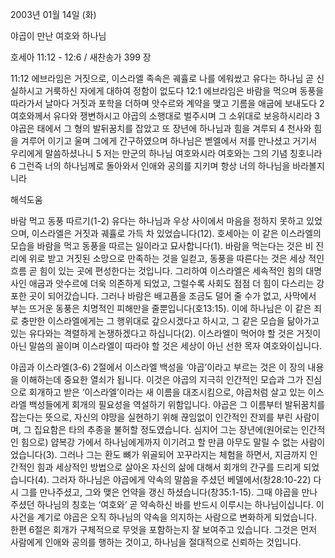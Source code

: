 2003년 01월 14일 (화)

야곱이 만난 여호와 하나님



호세아 11:12 - 12:6 / 새찬송가 399 장


11:12 에브라임은 거짓으로, 이스라엘 족속은 궤휼로 나를 에워쌌고 유다는 하나님 곧 신실하시고 거룩하신 자에게 대하여 정함이 없도다 
12:1 에브라임은 바람을 먹으며 동풍을 따라가서 날마다 거짓과 포학을 더하며 앗수르와 계약을 맺고 기름을 애굽에 보내도다 
2 여호와께서 유다와 쟁변하시고 야곱의 소행대로 벌주시며 그 소위대로 보응하시리라 
3 야곱은 태에서 그 형의 발뒤꿈치를 잡았고 또 장년에 하나님과 힘을 겨루되 
4 천사와 힘을 겨루어 이기고 울며 그에게 간구하였으며 하나님은 벧엘에서 저를 만나셨고 거기서 우리에게 말씀하셨나니 
5 저는 만군의 하나님 여호와시라 여호와는 그의 기념 칭호니라 
6 그런즉 너의 하나님께로 돌아와서 인애와 공의를 지키며 항상 너의 하나님을 바라볼지니라

해석도움





바람 먹고 동풍 따르기(1-2) 
유다는 하나님과 우상 사이에서 마음을 정하지 못하고 있었으며, 이스라엘은 거짓과 궤휼로 가득 차 있었습니다(12). 호세아는 이 같은 이스라엘의 모습을 바람을 먹고 동풍을 따르는 일이라고 묘사합니다(1). 바람을 먹는다는 것은 비 진리에 위로 받고 거짓된 소망으로 만족하는 것을 일컫고, 동풍을 따른다는 것은 세상 적인 흐름 곧 힘이 있는 곳에 편성한다는 것입니다. 그리하여 이스라엘은 세속적인 힘의 대명사인 애굽과 앗수르에 더욱 의존하게 되었고, 그럴수록 사회도 점점 더 힘이 다스리는 강포한 곳이 되어갔습니다. 그러나 바람은 배고픔을 조금도 덜어 줄 수가 없고, 사막에서 부는 뜨거운 동풍은 치명적인 피해만을 줄뿐입니다(호13:15). 이에 하나님은 이 같은 죄로 충만한 이스라엘에게는 그 행위대로 갚으시겠다고 하시고, 그 같은 모습을 닮아가고 있는 유다와는 격렬하게 논쟁하겠다고 하십니다(2). 이스라엘이 먹어야 할 것은 거짓이 아닌 말씀의 꼴이며 이스라엘이 따라야 할 것은 세상이 아닌 선한 목자 여호와이십니다. 



야곱과 이스라엘(3-6) 
2절에서 이스라엘 백성을 ‘야곱’이라고 부르는 것은 이 장의 내용을 이해하는데 중요한 열쇠가 됩니다. 이것은 야곱의 지극히 인간적인 모습과 그가 진심으로 회개하고 받은 ‘이스라엘’이라는 새 이름을 대조시킴으로, 야곱처럼 살고 있는 이스라엘 백성들에게 회개의 필요성을 역설하기 위함입니다. 야곱은 그 이름부터 발뒤꿈치를 잡는다는 뜻으로, 자신의 야망을 실현하기 위해 끊임없이 인간적인 잔꾀를 부린 사람이며, 그 집요함은 타의 추종을 불허할 정도였습니다. 심지어 그는 장년에(원어로는 인간적인 힘으로) 얍복강 가에서 하나님에게까지 이기려고 할 만큼 아무도 말릴 수 없는 사람이었습니다(3). 그러나 그는 환도 뼈가 위골되어 꼬꾸라지는 체험을 하면서, 지금까지 인간적인 힘과 세상적인 방법으로 살아온 자신의 삶에 대해서 회개의 간구를 드리게 되었습니다(4). 그러자 하나님은 야곱에게 약속의 말씀을 주셨던 베델에서(창28:10-22) 다시 그를 만나주셨고, 그와 맺은 언약을 갱신 하셨습니다(창35:1-15). 그때 야곱을 만나주셨던 하나님의 칭호는 ‘여호와’ 곧 약속하신 바를 반드시 이루시는 하나님이십니다. 이 사건을 계기로 야곱은 오직 하나님의 약속을 의지하는 사람으로 변화하게 되었습니다. 한편 6절은 회개가 구체적으로 무엇을 포함하는지 잘 보여주고 있습니다. 그것은 먼저 사람에게 인애와 공의를 행하는 것이고, 하나님을 절대적으로 신뢰하는 것입니다.